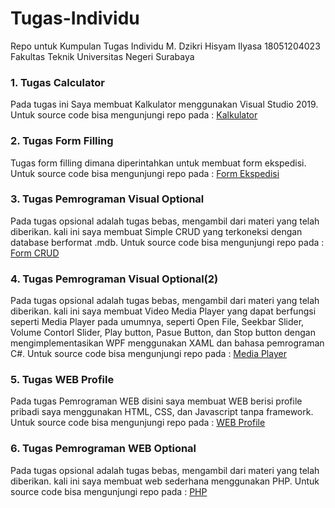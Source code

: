 # Tugas-Individu
Repo untuk Kumpulan Tugas Individu
M. Dzikri Hisyam Ilyasa
18051204023
Fakultas Teknik 
Universitas Negeri Surabaya

### 1. Tugas Calculator
Pada tugas ini Saya membuat Kalkulator menggunakan Visual Studio 2019. 
Untuk source code bisa mengunjungi repo pada : [Kalkulator](https://github.com/dzikrigg/Tugas-Individu/tree/master/Kalkulator/cal/cal)

### 2. Tugas Form Filling
Tugas form filling dimana diperintahkan untuk membuat form ekspedisi. Untuk source code bisa mengunjungi repo pada : [Form Ekspedisi](https://github.com/dzikrigg/Tugas-Individu/tree/master/Form%20Ekspedisi/Form%20pengiriman/Form%20pengiriman)

### 3. Tugas Pemrograman Visual Optional
Pada tugas opsional adalah tugas bebas, mengambil dari materi yang telah diberikan. kali ini saya membuat Simple CRUD yang terkoneksi dengan database berformat .mdb. Untuk source code bisa mengunjungi repo pada : [Form CRUD](https://github.com/dzikrigg/Tugas-Individu/blob/master/FormCRUD.zip)

### 4. Tugas Pemrograman Visual Optional(2)
Pada tugas opsional adalah tugas bebas, mengambil dari materi yang telah diberikan. kali ini saya membuat Video Media Player yang dapat berfungsi seperti Media Player pada umumnya, seperti Open File, Seekbar Slider, Volume Contorl Slider, Play button, Pasue Button, dan Stop button dengan mengimplementasikan WPF menggunakan XAML dan bahasa pemrograman C#. Untuk source code bisa mengunjungi repo pada : [Media Player](https://github.com/dzikrigg/Tugas-Individu/tree/master/MediaPlayer)


### 5. Tugas WEB Profile
Pada tugas Pemrograman WEB disini saya membuat WEB berisi profile pribadi saya menggunakan HTML, CSS, dan Javascript tanpa framework. Untuk source code bisa mengunjungi repo pada : [WEB Profile](https://github.com/dzikrigg/Tugas-Individu/tree/master/WEB%20profile/WEB)

### 6. Tugas Pemrograman WEB Optional
Pada tugas opsional adalah tugas bebas, mengambil dari materi yang telah diberikan. kali ini saya membuat web sederhana menggunakan PHP. Untuk source code bisa mengunjungi repo pada : [PHP](https://github.com/dzikrigg/Tugas-Individu/tree/master/PHP/web_php)





